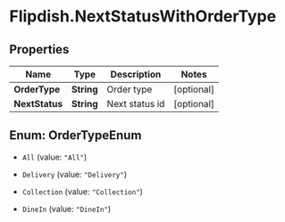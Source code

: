 # Flipdish.NextStatusWithOrderType

## Properties

Name | Type | Description | Notes
------------ | ------------- | ------------- | -------------
**OrderType** | **String** | Order type | [optional] 
**NextStatus** | **String** | Next status id | [optional] 



## Enum: OrderTypeEnum


* `All` (value: `"All"`)

* `Delivery` (value: `"Delivery"`)

* `Collection` (value: `"Collection"`)

* `DineIn` (value: `"DineIn"`)




